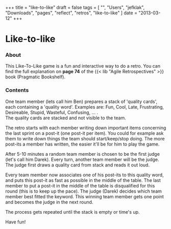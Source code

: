 +++
title = "like-to-like"
draft = false
tags = [
    "",
    "Users",
    "jefklak",
    "Downloads",
    "pages",
    "reflect",
    "retros",
    "like-to-like"
]
date = "2013-03-12"
+++
# Like-to-like 

### About  

This Like-To-Like game is a fun and interactive way to do a retro. You can find the full explanation on **page 74** of the {{< lib "Agile Retrospectives" >}} book (Pragmatic Bookshelf). 

### Contents 

One team member (lets call him Ben) prepares a stack of 'quality cards', each containing a 'quality word'. Examples are: Fun, Cool, Late, Frustrating, Desireable, Stupid, Wasteful, Confusing, ... .  
The quality cards are stacked and not visible to the team.

The retro starts with each member writing down important items concerning the last sprint on a post-it (one post-it per item). You could for example ask them to write down things the team should start/keep/stop doing. The more post-its a member has written, the easier it'll be for him to play the game. 

After 5-10 minutes a random team member is chosen to be the first judge (let's call him Darek). Every turn, another team member will be the judge. The judge first draws a quality card from stack and reads it out loud. 

Every team member now associates one of his post-its to this quality word, and puts this post-it as fast as possible in the middle of the table. The last member to put a post-it in the middle of the table is disqualified for this round (this is to keep up the pace). The judge (Darek) decides which team member best fitted the keyword. This winning team member gets one point and becomes the judge in the next round. 

The process gets repeated until the stack is empty or time's up.

Have fun! 